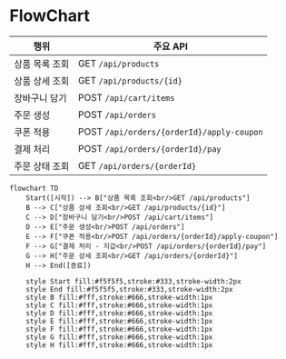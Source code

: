 # FlowChart
| 행위   | 주요 API                                    |
|------| ----------------------------------------- |
| 상품 목록 조회 | GET `/api/products`                       |
| 상품 상세 조회 | GET `/api/products/{id}`                  |
| 장바구니 담기 | POST `/api/cart/items`                    |
| 주문 생성 | POST `/api/orders`                        |
| 쿠폰 적용    | POST `/api/orders/{orderId}/apply-coupon` |
| 결제 처리    | POST `/api/orders/{orderId}/pay`          |
| 주문 상태 조회 | GET `/api/orders/{orderId}`               |

```mermaid
flowchart TD
    Start([시작]) --> B["상품 목록 조회<br/>GET /api/products"]
    B --> C["상품 상세 조회<br/>GET /api/products/{id}"]
    C --> D["장바구니 담기<br/>POST /api/cart/items"]
    D --> E["주문 생성<br/>POST /api/orders"]
    E --> F["쿠폰 적용<br/>POST /api/orders/{orderId}/apply-coupon"]
    F --> G["결제 처리 - 지갑<br/>POST /api/orders/{orderId}/pay"]
    G --> H["주문 상세 조회<br/>GET /api/orders/{orderId}"]
    H --> End([종료])

    style Start fill:#f5f5f5,stroke:#333,stroke-width:2px
    style End fill:#f5f5f5,stroke:#333,stroke-width:2px
    style B fill:#fff,stroke:#666,stroke-width:1px
    style C fill:#fff,stroke:#666,stroke-width:1px
    style D fill:#fff,stroke:#666,stroke-width:1px
    style E fill:#fff,stroke:#666,stroke-width:1px
    style F fill:#fff,stroke:#666,stroke-width:1px
    style G fill:#fff,stroke:#666,stroke-width:1px
    style H fill:#fff,stroke:#666,stroke-width:1px
```